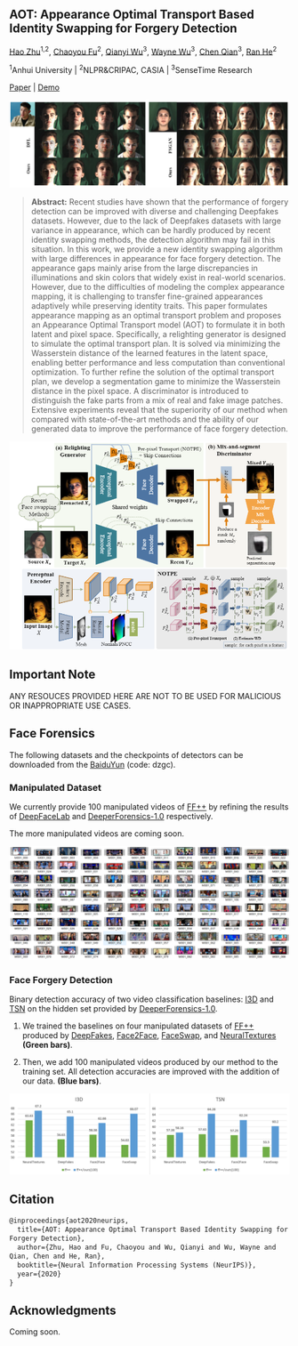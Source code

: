 ## AOT: Appearance Optimal Transport Based Identity Swapping for Forgery Detection

[Hao Zhu](https://www.zhuhaozh.xyz)<sup>1,2</sup>, [Chaoyou Fu](https://scholar.google.com/citations?user=4A1xYQwAAAAJ&hl=en)<sup>2</sup>, [Qianyi Wu](https://qianyiwu.github.io)<sup>3</sup>, [Wayne Wu](https://wywu.github.io)<sup>3</sup>, [Chen Qian](https://scholar.google.com/citations?user=AerkT0YAAAAJ&hl=en)<sup>3</sup>, [Ran He](https://scholar.google.com/citations?user=ayrg9AUAAAAJ&hl=en)<sup>2</sup>

<sup>1</sup>Anhui University  | <sup>2</sup>NLPR&CRIPAC, CASIA | <sup>3</sup>SenseTime Research

 [Paper](https://arxiv.org/abs/2011.02674) | [Demo](#) 

<img src="assets/title.png" style="zoom:80%;" />

> **Abstract:** Recent studies have shown that the performance of forgery detection can be improved with diverse and challenging Deepfakes datasets. However, due to the lack of Deepfakes datasets with large variance in appearance, which can be hardly produced by recent identity swapping methods, the detection algorithm may fail in this situation. In this work, we provide a new identity swapping algorithm with large differences in appearance for face forgery detection. The appearance gaps mainly arise from the large discrepancies in illuminations and skin colors that widely exist in real-world scenarios. However, due to the difficulties of modeling the complex appearance mapping, it is challenging to transfer fine-grained appearances adaptively while preserving identity traits. This paper formulates appearance mapping as an optimal transport problem and proposes an Appearance Optimal Transport model (AOT) to formulate it in both latent and pixel space. Specifically, a relighting generator is designed to simulate the optimal transport plan. It is solved via minimizing the Wasserstein distance of the learned features in the latent space, enabling better performance and less computation than conventional optimization. To further refine the solution of the optimal transport plan, we develop a segmentation game to minimize the Wasserstein distance in the pixel space. A discriminator is introduced to distinguish the fake parts from a mix of real and fake image patches. Extensive experiments reveal that the superiority of our method when compared with state-of-the-art methods and the ability of our generated data to improve the performance of face forgery detection.

<img src="assets/pipeline.png" alt="pipeline" style="zoom:80%;" />



## Important Note

ANY RESOUCES PROVIDED HERE ARE NOT TO BE USED FOR MALICIOUS OR INAPPROPRIATE USE CASES.


## Face Forensics
The following datasets and the checkpoints of detectors can be downloaded from the [BaiduYun](https://pan.baidu.com/s/143Xuvea-ICcFuvgYfyY-Wg) (code: dzgc).

### Manipulated Dataset

We currently provide 100 manipulated videos of [FF++](#) by refining the results of [DeepFaceLab](#) and  [DeeperForensics-1.0](#) respectively. 

The more manipulated videos are coming soon. 

![image-20201014221758682](assets/datasets.png)


### Face Forgery Detection

Binary detection accuracy of two video classification baselines: [I3D](https://github.com/piergiaj/pytorch-i3d) and [TSN](https://github.com/yjxiong/tsn-pytorch) on the hidden set provided by [DeeperForensics-1.0](https://github.com/EndlessSora/DeeperForensics-1.0).
1) We trained the baselines on four manipulated datasets of [FF++](#) produced by [DeepFakes](#),  [Face2Face](#), [FaceSwap](#), and [NeuralTextures](#) **(Green bars)**. 

2) Then, we add 100 manipulated videos produced by our method to the training set. All detection accuracies are improved with the addition of our data. **(Blue bars)**. 

 


![image-20201011125755388](assets/detection_results.png)



## Citation
    @inproceedings{aot2020neurips,
      title={AOT: Appearance Optimal Transport Based Identity Swapping for Forgery Detection},
      author={Zhu, Hao and Fu, Chaoyou and Wu, Qianyi and Wu, Wayne and Qian, Chen and He, Ran},
      booktitle={Neural Information Processing Systems (NeurIPS)},
      year={2020}
    }



## Acknowledgments

Coming soon. 
